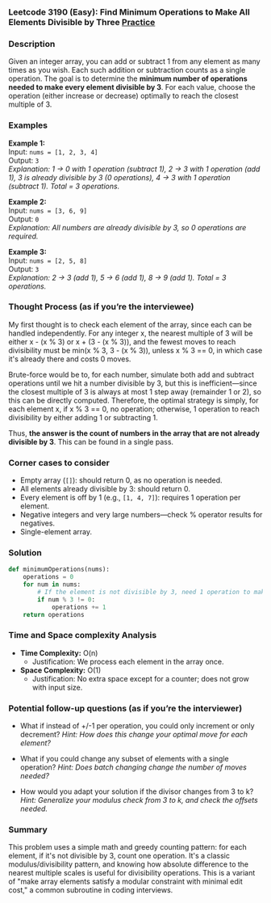 ### Leetcode 3190 (Easy): Find Minimum Operations to Make All Elements Divisible by Three [Practice](https://leetcode.com/problems/find-minimum-operations-to-make-all-elements-divisible-by-three)

### Description  
Given an integer array, you can add or subtract 1 from any element as many times as you wish. Each such addition or subtraction counts as a single operation. The goal is to determine the **minimum number of operations needed to make every element divisible by 3**. For each value, choose the operation (either increase or decrease) optimally to reach the closest multiple of 3.

### Examples  

**Example 1:**  
Input: `nums = [1, 2, 3, 4]`  
Output: `3`  
*Explanation: 1 → 0 with 1 operation (subtract 1), 2 → 3 with 1 operation (add 1), 3 is already divisible by 3 (0 operations), 4 → 3 with 1 operation (subtract 1). Total = 3 operations.*

**Example 2:**  
Input: `nums = [3, 6, 9]`  
Output: `0`  
*Explanation: All numbers are already divisible by 3, so 0 operations are required.*

**Example 3:**  
Input: `nums = [2, 5, 8]`  
Output: `3`  
*Explanation: 2 → 3 (add 1), 5 → 6 (add 1), 8 → 9 (add 1). Total = 3 operations.*

### Thought Process (as if you’re the interviewee)  
My first thought is to check each element of the array, since each can be handled independently. For any integer x, the nearest multiple of 3 will be either x - (x % 3) or x + (3 - (x % 3)), and the fewest moves to reach divisibility must be min(x % 3, 3 - (x % 3)), unless x % 3 == 0, in which case it's already there and costs 0 moves.

Brute-force would be to, for each number, simulate both add and subtract operations until we hit a number divisible by 3, but this is inefficient—since the closest multiple of 3 is always at most 1 step away (remainder 1 or 2), so this can be directly computed. Therefore, the optimal strategy is simply, for each element x, if x % 3 == 0, no operation; otherwise, 1 operation to reach divisibility by either adding 1 or subtracting 1.

Thus, **the answer is the count of numbers in the array that are not already divisible by 3**. This can be found in a single pass.

### Corner cases to consider  
- Empty array (`[]`): should return 0, as no operation is needed.
- All elements already divisible by 3: should return 0.
- Every element is off by 1 (e.g., `[1, 4, 7]`): requires 1 operation per element.
- Negative integers and very large numbers—check % operator results for negatives.
- Single-element array.

### Solution

```python
def minimumOperations(nums):
    operations = 0
    for num in nums:
        # If the element is not divisible by 3, need 1 operation to make it so
        if num % 3 != 0:
            operations += 1
    return operations
```

### Time and Space complexity Analysis  

- **Time Complexity:** O(n)  
  - Justification: We process each element in the array once.
- **Space Complexity:** O(1)  
  - Justification: No extra space except for a counter; does not grow with input size.

### Potential follow-up questions (as if you’re the interviewer)  

- What if instead of +/-1 per operation, you could only increment or only decrement?
  *Hint: How does this change your optimal move for each element?*

- What if you could change any subset of elements with a single operation?
  *Hint: Does batch changing change the number of moves needed?*

- How would you adapt your solution if the divisor changes from 3 to k?
  *Hint: Generalize your modulus check from 3 to k, and check the offsets needed.*

### Summary
This problem uses a simple math and greedy counting pattern: for each element, if it's not divisible by 3, count one operation. It's a classic modulus/divisibility pattern, and knowing how absolute difference to the nearest multiple scales is useful for divisibility operations. This is a variant of "make array elements satisfy a modular constraint with minimal edit cost," a common subroutine in coding interviews.